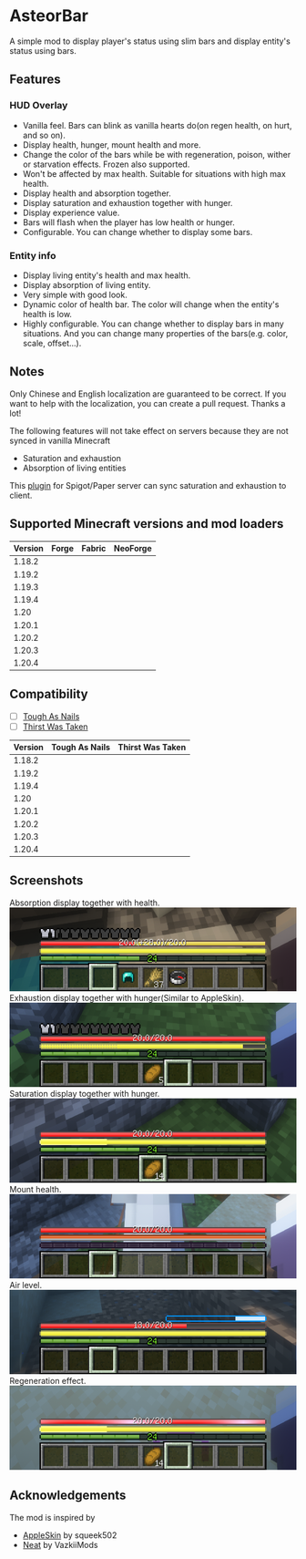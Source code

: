 # AsteorBar

A simple mod to display player's status using slim bars and display entity's status using bars.

## Features

### HUD Overlay

- Vanilla feel. Bars can blink as vanilla hearts do(on regen health, on hurt, and so on).
- Display health, hunger, mount health and more.
- Change the color of the bars while be with regeneration, poison, wither or starvation effects. Frozen also supported.
- Won't be affected by max health. Suitable for situations with high max health.
- Display health and absorption together.
- Display saturation and exhaustion together with hunger.
- Display experience value.
- Bars will flash when the player has low health or hunger.
- Configurable. You can change whether to display some bars.

### Entity info

- Display living entity's health and max health.
- Display absorption of living entity.
- Very simple with good look.
- Dynamic color of health bar. The color will change when the entity's health is low.
- Highly configurable. You can change whether to display bars in many situations. And you can change many properties of the bars(e.g. color,
  scale, offset...).

## Notes

Only Chinese and English localization are guaranteed to be correct. If you want to help with the localization, you can create a pull
request.
Thanks a lot!

The following features will not take effect on servers because they are not synced in vanilla Minecraft

- Saturation and exhaustion
- Absorption of living entities

This [plugin](https://github.com/afoxxvi/AsteorBarServer) for Spigot/Paper server can sync saturation and exhaustion to client.

## Supported Minecraft versions and mod loaders

| Version | Forge | Fabric | NeoForge |
|---------|-------|--------|----------|
| 1.18.2  |       |        |          |
| 1.19.2  |       |        |          |
| 1.19.3  |       |        |          |
| 1.19.4  |       |        |          |
| 1.20    |       |        |          |
| 1.20.1  |       |        |          |
| 1.20.2  |       |        |          |
| 1.20.3  |       |        |          |
| 1.20.4  |       |        |          |

## Compatibility

- [ ] [Tough As Nails](https://www.curseforge.com/minecraft/mc-mods/tough-as-nails)
- [ ] [Thirst Was Taken](https://www.curseforge.com/minecraft/mc-mods/thirst-was-taken)

| Version | Tough As Nails | Thirst Was Taken |
|---------|----------------|------------------|
| 1.18.2  |                |                  |
| 1.19.2  |                |                  |
| 1.19.4  |                |                  |
| 1.20    |                |                  |
| 1.20.1  |                |                  |
| 1.20.2  |                |                  |
| 1.20.3  |                |                  |
| 1.20.4  |                |                  |

## Screenshots

Absorption display together with health.
![Absorption](assets/abs.png)
Exhaustion display together with hunger(Similar to AppleSkin).
![Exhaustion](assets/exh.png)
Saturation display together with hunger.
![Saturation](assets/stv.png)
Mount health.
![Mount](assets/mnt.png)
Air level.
![Air](assets/air.png)
Regeneration effect.
![Regeneration](assets/rgn.png)

## Acknowledgements

The mod is inspired by

- [AppleSkin](https://github.com/squeek502/AppleSkin) by squeek502
- [Neat](https://github.com/VazkiiMods/Neat) by VazkiiMods